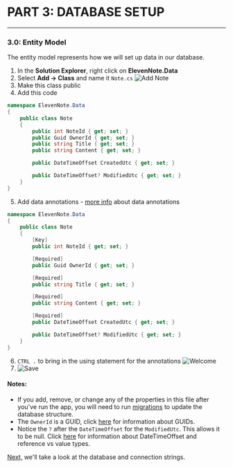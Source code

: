 # PART 3: DATABASE SETUP
---
### 3.0: Entity Model
The entity model represents how we will set up data in our database.
1. In the **Solution Explorer**, right click on **ElevenNote.Data**
2. Select **Add -> Class** and name it `Note.cs`
![Add Note](/assets/3.0-A.png)
3. Make this class public
4. Add this code
```cs
namespace ElevenNote.Data
{
    public class Note
    {
        public int NoteId { get; set; }
        public Guid OwnerId { get; set; }
        public string Title { get; set; }
        public string Content { get; set; }

        public DateTimeOffset CreatedUtc { get; set; }

        public DateTimeOffset? ModifiedUtc { get; set; }
    }
}
```
5. Add data annotations - [more info](3.0a-Annotations.md) about data annotations
```cs
namespace ElevenNote.Data
{
    public class Note
    {
        [Key]
        public int NoteId { get; set; }

        [Required]
        public Guid OwnerId { get; set; }

        [Required]
        public string Title { get; set; }

        [Required]
        public string Content { get; set; }

        [Required]
        public DateTimeOffset CreatedUtc { get; set; }

        public DateTimeOffset? ModifiedUtc { get; set; }
    }
}
```
6. `CTRL .` to bring in the using statement for the annotations
![Welcome](/assets/3.0-B.png)
7. ![Save](/assets/font-awesome-save.png)

#### Notes: 
- If you add, remove, or change any of the properties in this file after you've run the app, you will need to run [migrations](3.0b-Migrations.md) to update the database structure.
- The `OwnerId` is a GUID, click [here](3.0c-GUIDInfo.md) for information about GUIDs.
- Notice the `?` after the `DateTimeOffset` for the `ModifiedUtc`. This allows it to be null.  Click [here](3.0d-Types.md) for information about DateTimeOffset and reference vs value types.

[Next,](3.1-DatabaseAndConnectionString.md) we'll take a look at the database and connection strings.
